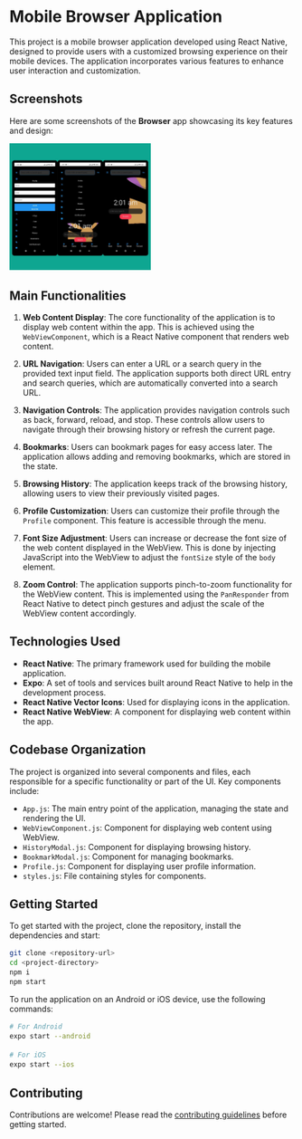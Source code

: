 # Mobile Browser Application

This project is a mobile browser application developed using React Native, designed to provide users with a customized browsing experience on their mobile devices. The application incorporates various features to enhance user interaction and customization.

## Screenshots  

Here are some screenshots of the **Browser** app showcasing its key features and design:  

<img src="/assets/reactBrowser.png" alt="GoFlix Home Screen" width="250" />  

## Main Functionalities

1. **Web Content Display**: The core functionality of the application is to display web content within the app. This is achieved using the `WebViewComponent`, which is a React Native component that renders web content.

2. **URL Navigation**: Users can enter a URL or a search query in the provided text input field. The application supports both direct URL entry and search queries, which are automatically converted into a search URL.

3. **Navigation Controls**: The application provides navigation controls such as back, forward, reload, and stop. These controls allow users to navigate through their browsing history or refresh the current page.

4. **Bookmarks**: Users can bookmark pages for easy access later. The application allows adding and removing bookmarks, which are stored in the state.

5. **Browsing History**: The application keeps track of the browsing history, allowing users to view their previously visited pages.

6. **Profile Customization**: Users can customize their profile through the `Profile` component. This feature is accessible through the menu.

7. **Font Size Adjustment**: Users can increase or decrease the font size of the web content displayed in the WebView. This is done by injecting JavaScript into the WebView to adjust the `fontSize` style of the `body` element.

8. **Zoom Control**: The application supports pinch-to-zoom functionality for the WebView content. This is implemented using the `PanResponder` from React Native to detect pinch gestures and adjust the scale of the WebView content accordingly.

## Technologies Used

- **React Native**: The primary framework used for building the mobile application.
- **Expo**: A set of tools and services built around React Native to help in the development process.
- **React Native Vector Icons**: Used for displaying icons in the application.
- **React Native WebView**: A component for displaying web content within the app.

## Codebase Organization

The project is organized into several components and files, each responsible for a specific functionality or part of the UI. Key components include:

- `App.js`: The main entry point of the application, managing the state and rendering the UI.
- `WebViewComponent.js`: Component for displaying web content using WebView.
- `HistoryModal.js`: Component for displaying browsing history.
- `BookmarkModal.js`: Component for managing bookmarks.
- `Profile.js`: Component for displaying user profile information.
- `styles.js`: File containing styles for components.

## Getting Started

To get started with the project, clone the repository, install the dependencies and start:

```bash
git clone <repository-url>
cd <project-directory>
npm i
npm start
```

To run the application on an Android or iOS device, use the following commands:

```bash
# For Android
expo start --android

# For iOS
expo start --ios
```

## Contributing

Contributions are welcome! Please read the [contributing guidelines](CONTRIBUTING.md) before getting started.
